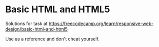 # Basic HTML and HTML5

Solutions for task at https://freecodecamp.org/learn/responsive-web-design/basic-html-and-html5

Use as a reference and don't cheat yourself.
